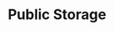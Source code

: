 ---
title: "Public Storage"
url: /san-antonio/public-storage-south-zarzamora-street/
shop: storage rental
---